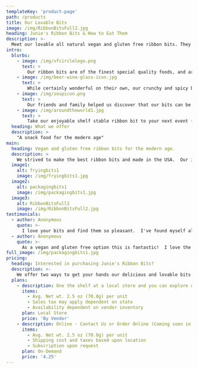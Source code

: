 ```yaml
---
templateKey: 'product-page'
path: /products
title: Our Lovable Bits
image: /img/RibbonBitsFull2.jpg
heading: Junie's Ribbon Bits & How to Eat Them
description: >-
  Meet our lovable all natural vegan and gluten free ribbon bits. They've got just right amount of crunch and spice with long lasting enjoyment.  At L&J, we focus on making a lovable snack for the modern age.   
intro:
  blurbs:
    - image: /img/vfcirclelogo.png
      text: >
        Our ribbon bits are of the finest special quality foods, and are vegan and gluten free. Our bits are proudly Made in the U.S.A.
    - image: /img/beer-wine-glass-icon.jpg
      text: >
        While certainly wonderful on their own, our crunchy and spicy bits can happily be paired with your favorite beverages and be a great party snack for friends and family.
    - image: /img/soupicon.png
      text: >
        Our friends and family helped us discover that our bits can be served with hot soups and salads.  And it hasn't stopped there.  
    - image: /img/aroundtheworld1.jpg
      text: >
        Take our enjoyable shelf stable ribbon bit to your next event (e.g., sports, concerts, music festivals), road trips, and anywhere your next adventure takes you.
  heading: What we offer
  description: >
    "A snack food for the modern age"
main:
  heading: Vegan and gluten free ribbon bits for the modern age.
  description: >
    We strived to make the best ribbon bits and made in the USA.  Our ingredients include the following Rice Flour, Gram Flour, Canola Oil, Red Chili Powder, Salt and Water.
  image1:
    alt: fryingbits1
    image: /img/fryingbits1.jpg
  image2:
    alt: packagingbits1
    image: /img/packagingbits1.jpg
  image3:
    alt: RibbonBitsFull2
    image: /img/RibbonBitsFull2.jpg
testimonials:
  - author: Anonymous
    quote: >-
      I love your bits and find them so pleasant.  I've found myself also tossing them on my soups and salads.  They compliment the taste so well!  Thanks so much!    
  - author: Anonymous
    quote: >-
      As a vegan and gluten free option this is fantastic!  I love the travel size and enjoy pairing them with my favorite beverages.  
full_image: /img/packagingbits1.jpg
pricing:
  heading: Interested in purchasing Junie's Ribbon Bits?
  description: >-
    We offer two ways to get your hands our delicious and lovable bits: In-Store and Online.
  plans:
    - description: One the shelf at a local store and you can explore our partners stores as well!  Explore our shop section.
      items:
        - Avg. Net wt. 2.5 oz (70.8g) per unit
        - Sales tax may apply dependent on state
        - Availability dependent on vendor inventory
      plan: Local Store
      price: 'By Vendor'
    - description: Online - Contact Us or Order Online (Coming soon in 2020).  See instructions under our shop section.
      items:
        - Avg. Net wt. 2.5 oz (70.8g) per unit
        - Shipping cost and taxes based upon location
        - Subscription upon request
      plan: On-Demand
      price: '4.25'
---
```

